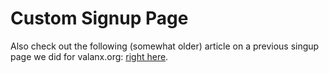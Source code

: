 # Custom Signup Page

Also check out the following (somewhat older) article on a previous singup page we did for valanx.org: [right here](http://valanx.org/index.php?option=com_content&view=article&id=72:making-of-the-new-signup-page&catid=25:skore-blog&Itemid=99).
